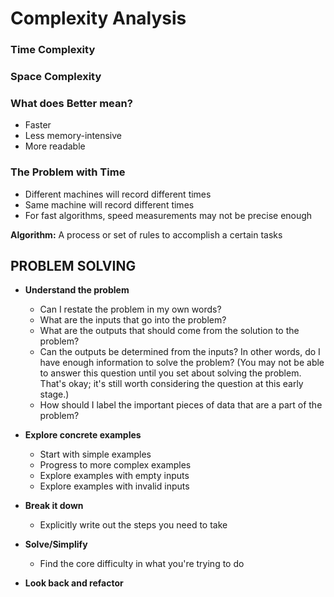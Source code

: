 # Complexity Analysis

### Time Complexity

### Space Complexity

### What does Better mean?

- Faster
- Less memory-intensive
- More readable

### The Problem with Time

- Different machines will record different times
- Same machine will record different times
- For fast algorithms, speed measurements may not be precise enough

**Algorithm:** A process or set of rules to accomplish a certain tasks

## PROBLEM SOLVING

- **Understand the problem**

  - Can I restate the problem in my own words?
  - What are the inputs that go into the problem?
  - What are the outputs that should come from the solution to the problem?
  - Can the outputs be determined from the inputs? In other words, do I have enough information to solve the problem? (You may not be able to answer this question until you set about solving the problem. That's okay; it's still worth considering the question at this early stage.)
  - How should I label the important pieces of data that are a part of the problem?

- **Explore concrete examples**

  - Start with simple examples
  - Progress to more complex examples
  - Explore examples with empty inputs
  - Explore examples with invalid inputs

- **Break it down**

  - Explicitly write out the steps you need to take

- **Solve/Simplify**

  - Find the core difficulty in what you're trying to do

- **Look back and refactor**
